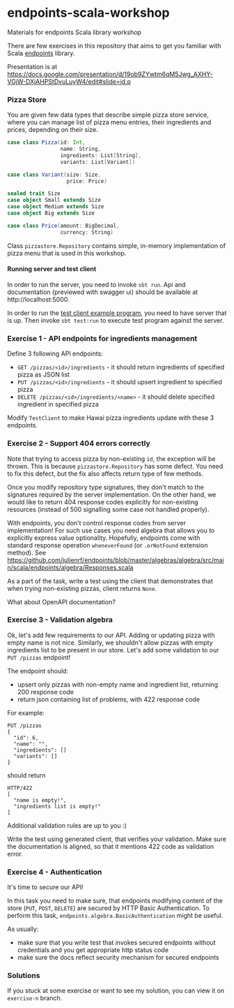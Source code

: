 # endpoints-scala-workshop
Materials for endpoints Scala library workshop

There are few exercises in this repository that aims to
get you familiar with Scala [endpoints](http://julienrf.github.io/endpoints/)
library.

Presentation is at https://docs.google.com/presentation/d/19ob9ZYwtm6qM5Jwg_AXHY-VGjW-DXjAHPStDvuLuyW4/edit#slide=id.p

### Pizza Store

You are given few data types that describe simple pizza store service,
where you can manage list of pizza menu entries, their ingredients
and prices, depending on their size.


```scala
case class Pizza(id: Int,
                 name: String,
                 ingredients: List[String],
                 variants: List[Variant])

case class Variant(size: Size,
                   price: Price)

sealed trait Size
case object Small extends Size
case object Medium extends Size
case object Big extends Size

case class Price(amount: BigDecimal,
                 currency: String)
```

Class `pizzastore.Repository` contains simple, in-memory implementation of pizza menu
that is used in this workshop.

#### Running server and test client

In order to run the server, you need to invoke `sbt run`. Api and documentation (previewed with swagger ui)
should be available at http://localhost:5000.

In order to run the [test client example program](src/test/scala/pizzastore/TestClient.scala), you need to
have server that is up. Then invoke `sbt test:run` to execute test program against the server.


### Exercise 1 - API endpoints for ingredients management

Define 3 following API endpoints:

* `GET /pizzas/<id>/ingredients` - it should return ingredients of specified pizza as JSON list
* `PUT /pizzas/<id>/ingredients` - it should upsert ingredient to specified pizza
* `DELETE /pizzas/<id>/ingredients/<name>` - it should delete specified ingredient in specified pizza

Modify `TestClient` to make Hawai pizza ingredients update with these 3 endpoints.


### Exercise 2 - Support 404 errors correctly

Note that trying to access pizza by non-existing `id`, the exception will be thrown.
This is because `pizzastore.Repository` has some defect. You need to fix this defect, but the fix
also affects return type of few methods.

Once you modify repository type signatures, they don't match to the signatures required
by the server implementation. On the other hand, we would like to return 404 response codes
explicitly for non-existing resources (instead of 500 signalling some case not handled properly).

With endpoints, you don't control response codes from server implementation! For such use cases you need
algebra that allows you to explicitly express value optionality. Hopefully, endpoints come with
standard response operation `wheneverFound` (or `.orNotFound` extension method).
See https://github.com/julienrf/endpoints/blob/master/algebras/algebra/src/main/scala/endpoints/algebra/Responses.scala

As a part of the task, write a test using the client that demonstrates that when trying
non-existing pizzas, client returns `None`.

What about OpenAPI documentation?


### Exercise 3 - Validation algebra

Ok, let's add few requirements to our API. Adding or updating pizza with empty name is not nice.
Similarly, we shouldn't allow pizzas with empty ingredients list to be present in our store. Let's add
some validation to our `PUT /pizzas` endpoint!

The endpoint should:
- upsert only pizzas with non-empty name and ingredient list, returning 200 response code
- return json containing list of problems, with 422 response code

For example:
```
PUT /pizzas
{
  "id": 6,
  "name": "",
  "ingredients": []
  "variants": []
}
```

should return
```
HTTP/422
[
  "name is empty!",
  "ingredients list is empty!"
]
```

Additional validation rules are up to you :)

Write the test using generated client, that verifies your validation. Make sure
the documentation is aligned, so that it mentions 422 code as validation error.


### Exercise 4 - Authentication

It's time to secure our API!

In this task you need to make sure, that endpoints modifying content of the store
(`PUT`, `POST`, `DELETE`) are secured by HTTP Basic Authentication. To perform this
task, `endpoints.algebra.BasicAuthentication` might be useful.

As usually:
- make sure that you write test that invokes secured endpoints without
  credentials and you get appropriate http status code
- make sure the docs reflect security mechanism for secured endpoints

### Solutions

If you stuck at some exercise or want to see my solution, you can view it on `exercise-n` branch.
